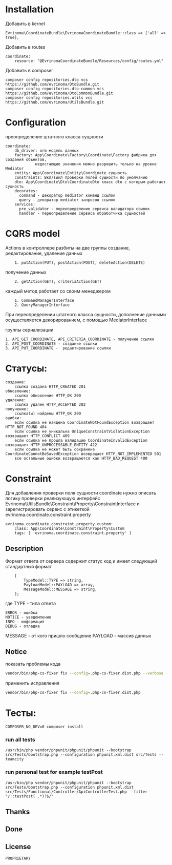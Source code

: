 # Installation

Добавить в kernel

    Evrinoma\CoordinateBundle\EvrinomaCoordinateBundle::class => ['all' => true],

Добавить в routes

    coordinate:
        resource: "@EvrinomaCoordinateBundle/Resources/config/routes.yml"

Добавить в composer

    composer config repositories.dto vcs https://github.com/evrinoma/DtoBundle.git
    composer config repositories.dto-common vcs https://github.com/evrinoma/DtoCommonBundle.git
    composer config repositories.utils vcs https://github.com/evrinoma/UtilsBundle.git

# Configuration

преопределение штатного класса сущности

    coordinate:
        db_driver: orm модель данных
        factory: App\Coordinate\Factory\Coordinate\Factory фабрика для создания объектов,
                 недостающие значения можно разрешить только на уровне Mediator
        entity: App\Coordinate\Entity\Coordinate сущность
        constraints: Вкл/выкл проверки полей сущности по умолчанию 
        dto: App\Coordinate\Dto\CoordinateDto класс dto с которым работает сущность
        decorates:
          command - декоратор mediator команд ссылок 
          query - декоратор mediator запросов ссылок
        services:
          pre_validator - переопределение сервиса валидатора ссылок
          handler - переопределение сервиса обработчика сущностей

# CQRS model

Actions в контроллере разбиты на две группы
создание, редактирование, удаление данных

        1. putAction(PUT), postAction(POST), deleteAction(DELETE)
получение данных

        2. getAction(GET), criteriaAction(GET)

каждый метод работает со своим менеджером

        1. CommandManagerInterface
        2. QueryManagerInterface

При переопределении штатного класса сущности, дополнение данными осуществляется декорированием, с помощью MediatorInterface


группы  сериализации

    1. API_GET_COORDINATE, API_CRITERIA_COORDINATE - получение ссылки
    2. API_POST_COORDINATE - создание ссылки
    3. API_PUT_COORDINATE -  редактирование ссылки

# Статусы:

    создание:
        ссылка создана HTTP_CREATED 201
    обновление:
        ссылка обновление HTTP_OK 200
    удаление:
        ссылка удален HTTP_ACCEPTED 202
    получение:
        ссылка(и) найдены HTTP_OK 200
    ошибки:
        если ссылка не найдена CoordinateNotFoundException возвращает HTTP_NOT_FOUND 404
        если ссылка не уникальна UniqueConstraintViolationException возвращает HTTP_CONFLICT 409
        если ссылка не прошла валидацию CoordinateInvalidException возвращает HTTP_UNPROCESSABLE_ENTITY 422
        если ссылка не может быть сохранена CoordinateCannotBeSavedException возвращает HTTP_NOT_IMPLEMENTED 501
        все остальные ошибки возвращаются как HTTP_BAD_REQUEST 400

# Constraint

Для добавления проверки поля сущности coordinate нужно описать логику проверки реализующую интерфейс Evrinoma\UtilsBundle\Constraint\Property\ConstraintInterface и зарегистрировать сервис с этикеткой evrinoma.coordinate.constraint.property

    evrinoma.coordinate.constraint.property.custom:
        class: App\Coordinate\Constraint\Property\Custom
        tags: [ 'evrinoma.coordinate.constraint.property' ]

## Description
Формат ответа от сервера содержит статус код и имеет следующий стандартный формат
```text
    [
        TypeModel::TYPE => string,
        PayloadModel::PAYLOAD => array,
        MessageModel::MESSAGE => string,
    ];
```
где
TYPE - типа ответа

    ERROR - ошибка
    NOTICE - уведомление
    INFO - информация
    DEBUG - отладка

MESSAGE - от кого пришло сообщение
PAYLOAD - массив данных

## Notice

показать проблемы кода

```bash
vendor/bin/php-cs-fixer fix --config=.php-cs-fixer.dist.php --verbose --diff --dry-run
```

применить исправления

```bash
vendor/bin/php-cs-fixer fix --config=.php-cs-fixer.dist.php
```

# Тесты:

    COMPOSER_NO_DEV=0 composer install

### run all tests

    /usr/bin/php vendor/phpunit/phpunit/phpunit --bootstrap src/Tests/bootstrap.php --configuration phpunit.xml.dist src/Tests --teamcity

### run personal test for example testPost

    /usr/bin/php vendor/phpunit/phpunit/phpunit --bootstrap src/Tests/bootstrap.php --configuration phpunit.xml.dist src/Tests/Functional/Controller/ApiControllerTest.php --filter "/::testPost( .*)?$/" 

## Thanks

## Done

## License
    PROPRIETARY